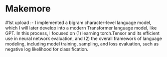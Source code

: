 # Makemore
#1st upload :-
  I implemented a bigram character-level language model, which I will later develop into a modern Transformer language model, like GPT. In this process, I focused on (1) learning torch.Tensor and its efficient use in neural network evaluation, and (2) the overall framework of language modeling, including model training, sampling, and loss evaluation, such as negative log likelihood for classification.
